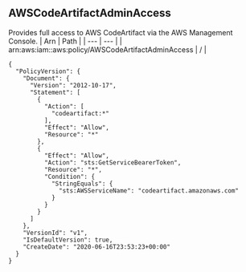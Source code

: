 
## AWSCodeArtifactAdminAccess
Provides full access to AWS CodeArtifact via the AWS Management Console.
| Arn | Path |
| --- | --- |
| arn:aws:iam::aws:policy/AWSCodeArtifactAdminAccess | / |
```
{
  "PolicyVersion": {
    "Document": {
      "Version": "2012-10-17",
      "Statement": [
        {
          "Action": [
            "codeartifact:*"
          ],
          "Effect": "Allow",
          "Resource": "*"
        },
        {
          "Effect": "Allow",
          "Action": "sts:GetServiceBearerToken",
          "Resource": "*",
          "Condition": {
            "StringEquals": {
              "sts:AWSServiceName": "codeartifact.amazonaws.com"
            }
          }
        }
      ]
    },
    "VersionId": "v1",
    "IsDefaultVersion": true,
    "CreateDate": "2020-06-16T23:53:23+00:00"
  }
}
```
